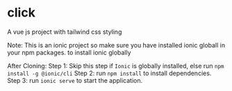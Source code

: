 # click

A vue js project with tailwind css styling

Note: This is an ionic project so make sure you have installed ionic globall in your npm packages.
to install ionic globally


After Cloning:
Step 1: Skip this step if `Ionic` is globally installed, else run `npm install -g @ionic/cli` 
Step 2: run `npm install` to install dependencies.
Step 3: run `ionic serve` to start the application.
